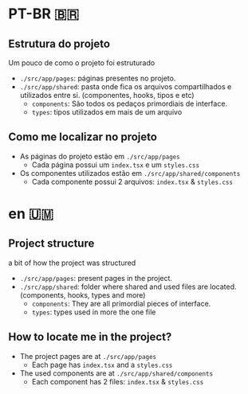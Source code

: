 # PT-BR 🇧🇷

## Estrutura do projeto
Um pouco de como o projeto foi estruturado 
- `./src/app/pages`: páginas presentes no projeto.
- `./src/app/shared`: pasta onde fica os arquivos compartilhados e utilizados entre si. (componentes, hooks, tipos e etc)
  - `components`: São todos os pedaços primordiais de interface.
  - `types`: tipos utilizados em mais de um arquivo 

## Como me localizar no projeto
- As páginas do projeto estão em `./src/app/pages`
  - Cada página possui um `index.tsx` e um `styles.css`
- Os componentes utilizados estão em `./src/app/shared/components`
  - Cada componente possui 2 arquivos: `index.tsx` & `styles.css`

# en 🇺🇲

## Project structure
a bit of how the project was structured 
- `./src/app/pages`: present pages in the project.
- `./src/app/shared`: folder where shared and used files are located. (components, hooks, types and more)
  - `components`: They are all primordial pieces of interface.
  - `types`: types used in more the one file

## How to locate me in the project?
- The project pages are at `./src/app/pages`
  - Each page has `index.tsx` and a `styles.css`
- The used components are at `./src/app/shared/components`
  - Each component has 2 files: `index.tsx` & `styles.css`